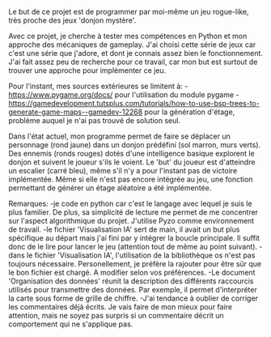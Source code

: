 Le but de ce projet est de programmer par moi-même un jeu rogue-like, très proche des jeux 'donjon mystère'.

Avec ce projet, je cherche à tester mes compétences en Python et mon approche des mécaniques de gameplay.
J'ai choisi cette série de jeux car c'est une série que j'adore, et dont je connais assez bien le fonctionnement.
J'ai fait assez peu de recherche pour ce travail, car mon but est surtout de trouver une approche pour implémenter ce jeu.

Pour l'instant, mes sources extérieures se limitent à:
-https://www.pygame.org/docs/
pour l'utilisation du module pygame
-https://gamedevelopment.tutsplus.com/tutorials/how-to-use-bsp-trees-to-generate-game-maps--gamedev-12268
pour la génération d'étage, problème auquel je n'ai pas trouvé de solution seul.

Dans l'état actuel, mon programme permet de faire se déplacer un personnage (rond jaune) dans un donjon prédéfini (sol marron, murs verts).
Des ennemis (ronds rouges) dotés d'une intelligence basique explorent le donjon et suivent le joueur s'ils le voient.
Le 'but' du joueur est d'atteindre un escalier (carré bleu), même s'il n'y a pour l'instant pas de victoire implémentée.
Même si elle n'est pas encore intégrée au jeu, une fonction permettant de générer un étage aléatoire a été implémentée.

Remarques:
-je code en python car c'est le langage avec lequel je suis le plus familier.
De plus, sa simplicité de lecture me permet de me concentrer sur l'aspect algorithmique du projet.
J'utilise Pyzo comme environnement de travail.
-le fichier 'Visualisation IA' sert de main, il avait un but plus spécifique au départ mais j'ai fini par y intégrer la boucle principale.
Il suffit donc de le lire pour lancer le jeu (attention tout de même au point suivant).
-dans le fichier 'Visualisation IA', l'utilisation de la bibliothèque os n'est pas toujours nécessaire.
Personellement, je préfère la rajouter pour être sûr que le bon fichier est chargé.
A modifier selon vos préférences.
-Le document 'Organisation des données' réunit la description des différents raccourcis utilisés pour transmettre des données.
Par exemple, il permet d'interpréter la carte sous forme de grille de chiffre.
-J'ai tendance à oublier de corriger les commentaires déjà écrits.
Je vais faire de mon mieux pour faire attention, mais ne soyez pas surpris si un commentaire décrit un comportement qui ne s'applique pas.

